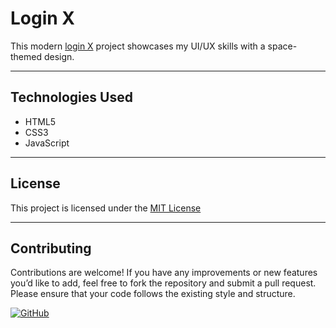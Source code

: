 # Login X

This modern [login X](https://andresnalegre.github.io/Login-X) project showcases my UI/UX skills with a space-themed design.

---

## Technologies Used

- HTML5
- CSS3
- JavaScript

---

## License

This project is licensed under the [MIT License](LICENSE)

---

## Contributing

Contributions are welcome! If you have any improvements or new features you’d like to add, feel free to fork the repository and submit a pull request. Please ensure that your code follows the existing style and structure.

[![GitHub](https://img.shields.io/badge/Made%20by-Andres%20Nicolas%20Alegre-brightgreen)](https://github.com/andresnalegre)
